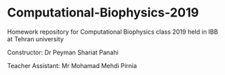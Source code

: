 # Computational-Biophysics-2019
Homework repository for Computational Biophysics class 2019 held in IBB at Tehran university

Constructor: Dr Peyman Shariat Panahi

Teacher Assistant: Mr Mohamad Mehdi Pirnia